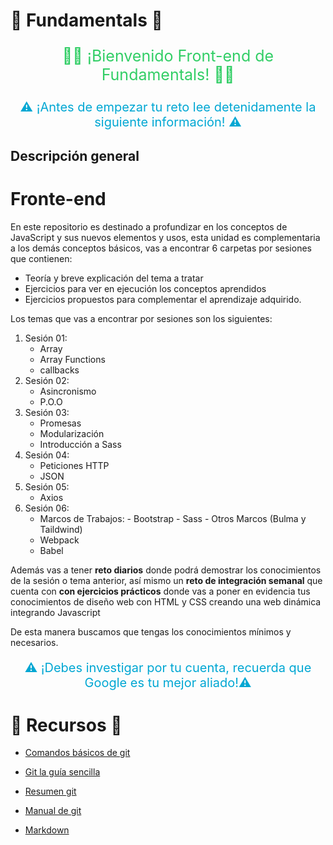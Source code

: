 # 🧪 Fundamentals  🧪

<p style="color:#32ce66; font-size: 25px; text-align:center;"> 👋🏼 ¡Bienvenido  Front-end de Fundamentals! 👋🏼 </p>

<p style="color:#00a7d3; font-size: 20px; text-align:center;"> ⚠️  ¡Antes de empezar tu reto lee detenidamente la siguiente información! ⚠️ </p>

## Descripción general 

# Fronte-end

En este repositorio es destinado a profundizar en los conceptos de JavaScript y sus nuevos elementos y usos, esta unidad es complementaria a los demás conceptos básicos, vas a encontrar 6 carpetas por sesiones que contienen:
- Teoría y breve explicación del tema a tratar
- Ejercicios para ver en ejecución los conceptos aprendidos
- Ejercicios propuestos para complementar el aprendizaje adquirido.

Los temas que vas a encontrar por sesiones son los siguientes: 
1. Sesión 01:
    - Array 
    - Array Functions
    - callbacks
2. Sesión 02:
    - Asincronismo
    - P.O.O
3. Sesión 03:
    - Promesas
    - Modularización
    - Introducción a Sass
4. Sesión 04:
    - Peticiones HTTP
    - JSON
5. Sesión 05:
    - Axios
6. Sesión 06:
    - Marcos de Trabajos:
            - Bootstrap
            - Sass
            - Otros Marcos (Bulma y Taildwind)
    - Webpack
    - Babel


Además vas a tener **reto diarios** donde podrá demostrar los conocimientos de la sesión o tema anterior, así mismo un **reto de integración semanal** que cuenta con **con ejercicios prácticos** donde vas a poner en evidencia tus conocimientos de diseño web con HTML y CSS creando una web dinámica integrando Javascript

De esta manera buscamos que tengas los conocimientos mínimos y necesarios.


<p style="color:#00a7d3; font-size: 20px; text-align:center;"> ⚠️  ¡Debes investigar por tu cuenta, recuerda que Google es tu mejor aliado!⚠️ </p>



# 🧪 Recursos  🧪
- [Comandos básicos de git](https://docs.google.com/presentation/d/1F083fEZTbu1xSqjXlwCsd2OWTz_wKCR4/edit?usp=sharing&ouid=106083708411687794311&rtpof=true&sd=true)

- [Git la guía sencilla](https://rogerdudler.github.io/git-guide/index.es.html)
- [Resumen git](https://drive.google.com/file/d/1pxbo7YR83Zb9-b5rV_r_tS1VRQpQQkqm/view?usp=sharing)
- [Manual de git](https://drive.google.com/file/d/1FL0zCnM_A_7dHfwKzbTjgxpbyqIwAJQ_/view)
- [Markdown](https://drive.google.com/file/d/1LGBJz5zrL-NDKP5tLoxz-vPyZmP-WvGr/view?usp=sharing)


